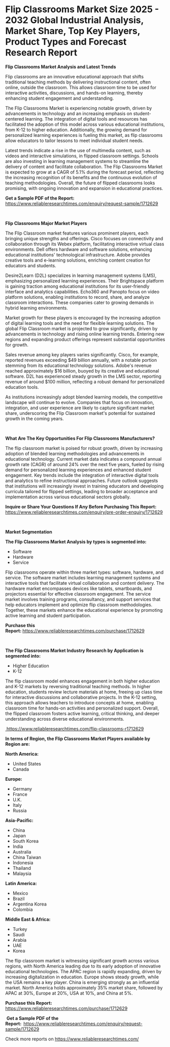 <p><h1>Flip Classrooms Market Size 2025 - 2032 Global Industrial Analysis, Market Share, Top Key Players, Product Types and Forecast Research Report</h1></p><p><strong>Flip Classrooms Market Analysis and Latest Trends</strong></p>
<p><p>Flip classrooms are an innovative educational approach that shifts traditional teaching methods by delivering instructional content, often online, outside the classroom. This allows classroom time to be used for interactive activities, discussions, and hands-on learning, thereby enhancing student engagement and understanding. </p><p>The Flip Classrooms Market is experiencing notable growth, driven by advancements in technology and an increasing emphasis on student-centered learning. The integration of digital tools and resources has facilitated the adoption of this model across various educational institutions, from K-12 to higher education. Additionally, the growing demand for personalized learning experiences is fueling this market, as flip classrooms allow educators to tailor lessons to meet individual student needs.</p><p>Latest trends indicate a rise in the use of multimedia content, such as videos and interactive simulations, in flipped classroom settings. Schools are also investing in learning management systems to streamline the delivery of content and facilitate collaboration. The Flip Classrooms Market is expected to grow at a CAGR of 5.1% during the forecast period, reflecting the increasing recognition of its benefits and the continuous evolution of teaching methodologies. Overall, the future of flipped classrooms looks promising, with ongoing innovation and expansion in educational practices.</p></p>
<p><strong>Get a Sample PDF of the Report:&nbsp;</strong> <a href="https://www.reliableresearchtimes.com/enquiry/request-sample/1712629?utm_campaign=2937&utm_medium=2&utm_source=Github&utm_content=ia&utm_term=11032025&utm_id=flip-classrooms">https://www.reliableresearchtimes.com/enquiry/request-sample/1712629</a></p>
<p>&nbsp;</p>
<p><strong>Flip Classrooms Major Market Players</strong></p>
<p><p>The Flip Classroom market features various prominent players, each bringing unique strengths and offerings. Cisco focuses on connectivity and collaboration through its Webex platform, facilitating interactive virtual class environments. Dell offers hardware and software solutions, enhancing educational institutions' technological infrastructure. Adobe provides creative tools and e-learning solutions, enriching content creation for educators and students.</p><p>Desire2Learn (D2L) specializes in learning management systems (LMS), emphasizing personalized learning experiences. Their Brightspace platform is gaining traction among educational institutions for its user-friendly interface and analytics capabilities. Echo360 and Panopto focus on video platform solutions, enabling institutions to record, share, and analyze classroom interactions. These companies cater to growing demands in hybrid learning environments.</p><p>Market growth for these players is encouraged by the increasing adoption of digital learning tools and the need for flexible learning solutions. The global Flip Classroom market is projected to grow significantly, driven by advancements in technology and rising online learning trends. Entering new regions and expanding product offerings represent substantial opportunities for growth.</p><p>Sales revenue among key players varies significantly. Cisco, for example, reported revenues exceeding $49 billion annually, with a notable portion stemming from its educational technology solutions. Adobe's revenue reached approximately $16 billion, buoyed by its creative and educational software. D2L has experienced steady growth in the LMS sector, reporting revenue of around $100 million, reflecting a robust demand for personalized education tools.</p><p>As institutions increasingly adopt blended learning models, the competitive landscape will continue to evolve. Companies that focus on innovation, integration, and user experience are likely to capture significant market share, underscoring the Flip Classroom market's potential for sustained growth in the coming years.</p></p>
<p>&nbsp;</p>
<p><strong>What Are The Key Opportunities For Flip Classrooms Manufacturers?</strong></p>
<p><p>The flip classroom market is poised for robust growth, driven by increasing adoption of blended learning methodologies and advancements in educational technology. Current market data indicates a compound annual growth rate (CAGR) of around 24% over the next five years, fueled by rising demand for personalized learning experiences and enhanced student engagement. Key trends include the integration of interactive digital tools and analytics to refine instructional approaches. Future outlook suggests that institutions will increasingly invest in training educators and developing curricula tailored for flipped settings, leading to broader acceptance and implementation across various educational sectors globally.</p></p>
<p><strong>Inquire or Share Your Questions If Any Before Purchasing This Report:</strong> <a href="https://www.reliableresearchtimes.com/enquiry/pre-order-enquiry/1712629?utm_campaign=2937&utm_medium=2&utm_source=Github&utm_content=ia&utm_term=11032025&utm_id=flip-classrooms">https://www.reliableresearchtimes.com/enquiry/pre-order-enquiry/1712629</a></p>
<p>&nbsp;</p>
<p><strong>Market Segmentation</strong></p>
<p><strong>The Flip Classrooms Market Analysis by types is segmented into:</strong></p>
<p><ul><li>Software</li><li>Hardware</li><li>Service</li></ul></p>
<p><p>Flip classrooms operate within three market types: software, hardware, and service. The software market includes learning management systems and interactive tools that facilitate virtual collaboration and content delivery. The hardware market encompasses devices like tablets, smartboards, and projectors essential for effective classroom engagement. The service market involves training programs, consultancy, and support services that help educators implement and optimize flip classroom methodologies. Together, these markets enhance the educational experience by promoting active learning and student participation.</p></p>
<p><strong>Purchase this Report:&nbsp;</strong><a href="https://www.reliableresearchtimes.com/purchase/1712629?utm_campaign=2937&utm_medium=2&utm_source=Github&utm_content=ia&utm_term=11032025&utm_id=flip-classrooms">https://www.reliableresearchtimes.com/purchase/1712629</a></p>
<p>&nbsp;</p>
<p><strong>The Flip Classrooms Market Industry Research by Application is segmented into:</strong></p>
<p><ul><li>Higher Education</li><li>K-12</li></ul></p>
<p><p>The flip classroom model enhances engagement in both higher education and K-12 markets by reversing traditional teaching methods. In higher education, students review lecture materials at home, freeing up class time for interactive discussions and collaborative projects. In the K-12 setting, this approach allows teachers to introduce concepts at home, enabling classroom time for hands-on activities and personalized support. Overall, the flipped classroom fosters active learning, critical thinking, and deeper understanding across diverse educational environments.</p></p>
<p><a href="https://www.reliableresearchtimes.com/flip-classrooms-r1712629?utm_campaign=2937&utm_medium=2&utm_source=Github&utm_content=ia&utm_term=11032025&utm_id=flip-classrooms">&nbsp;https://www.reliableresearchtimes.com/flip-classrooms-r1712629</a></p>
<p><strong>In terms of Region, the Flip Classrooms Market Players available by Region are:</strong></p>
<p>
    <p> <strong> North America: </strong>
        <ul>
            <li>United States</li>
            <li>Canada</li>
        </ul>
        </p> 
    <p> <strong> Europe: </strong>
        <ul>
            <li>Germany</li>
            <li>France</li>
            <li>U.K.</li>
            <li>Italy</li>
            <li>Russia</li>
        </ul>
        </p> 
    <p> <strong> Asia-Pacific: </strong>
        <ul>
            <li>China</li>
            <li>Japan</li>
            <li>South Korea</li>
            <li>India</li>
            <li>Australia</li>
            <li>China Taiwan</li>
            <li>Indonesia</li>
            <li>Thailand</li>
            <li>Malaysia</li>
        </ul>
        </p> 
    <p> <strong> Latin America: </strong>
        <ul>
            <li>Mexico</li>
            <li>Brazil</li>
            <li>Argentina Korea</li>
            <li>Colombia</li>
        </ul>
        </p> 
    <p> <strong> Middle East & Africa: </strong>
        <ul>
            <li>Turkey</li>
            <li>Saudi</li>
            <li>Arabia</li>
            <li>UAE</li>
            <li>Korea</li>
        </ul>
    </p>
    </p>
<p><p>The flip classroom market is witnessing significant growth across various regions, with North America leading due to its early adoption of innovative educational technologies. The APAC region is rapidly expanding, driven by increasing digitalization in education. Europe shows steady growth, while the USA remains a key player. China is emerging strongly as an influential market. North America holds approximately 35% market share, followed by APAC at 30%, Europe at 20%, USA at 10%, and China at 5%.</p></p>
<p><strong>Purchase this Report: </strong><a href="https://www.reliableresearchtimes.com/purchase/1712629?utm_campaign=2937&utm_medium=2&utm_source=Github&utm_content=ia&utm_term=11032025&utm_id=flip-classrooms">https://www.reliableresearchtimes.com/purchase/1712629</a></p>
<p>&nbsp;<strong>Get a Sample PDF of the Report:&nbsp;&nbsp;</strong><a href="https://www.reliableresearchtimes.com/enquiry/request-sample/1712629?utm_campaign=2937&utm_medium=2&utm_source=Github&utm_content=ia&utm_term=11032025&utm_id=flip-classrooms">https://www.reliableresearchtimes.com/enquiry/request-sample/1712629</a></p>
<p><strong></strong></p>
<p>Check more reports on <a href="https://www.reliableresearchtimes.com/?utm_campaign=2937&utm_medium=2&utm_source=Github&utm_content=ia&utm_term=11032025&utm_id=flip-classrooms">https://www.reliableresearchtimes.com/</a></p>